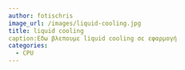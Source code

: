 ```yaml
---
author: fotischris
image_url: /images/liquid-cooling.jpg
title: liquid cooling
caption:Εδω βλεπουμε liquid cooling σε εφαρμογή
categories:
  - CPU
---
```

